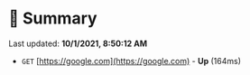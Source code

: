 # 📖 Summary
Last updated: **10/1/2021, 8:50:12 AM**

- `GET` [https://google.com](https://google.com) - **Up** (164ms)
